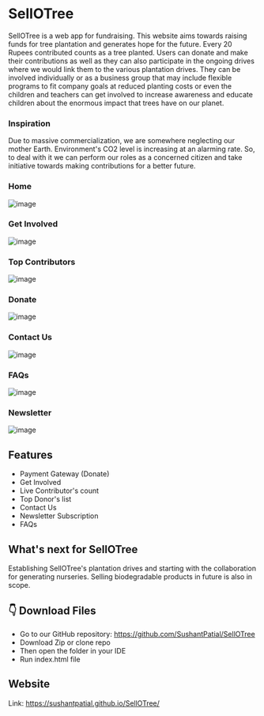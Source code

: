 #  SellOTree

SellOTree is a web app for fundraising. This website aims towards raising funds for tree plantation and generates hope for the future. Every 20 Rupees contributed counts as a tree planted. Users can donate and make their contributions as well as they can also participate in the ongoing drives where we would link them to the various plantation drives. They can be involved individually or as a business group that may include flexible programs to fit company goals at reduced planting costs or even the children and teachers can get involved to increase awareness and educate children about the enormous impact that trees have on our planet. 

### Inspiration
Due to massive commercialization, we are somewhere neglecting our mother Earth. Environment's CO2 level is increasing at an alarming rate. So, to deal with it we can perform our roles as a concerned citizen and take initiative towards making contributions for a better future.

### Home
![image](https://user-images.githubusercontent.com/84243683/145456913-cb03d467-2cbf-46c2-a66d-ef89b1ef40fb.png)

### Get Involved
![image](https://user-images.githubusercontent.com/84243683/145456953-c91ccc08-2e22-477e-b6b7-99cedd4bcccf.png)

### Top Contributors
![image](https://user-images.githubusercontent.com/84243683/145456993-e6a0a810-15ed-4dd2-b800-bafc1bd9144f.png)

### Donate
![image](https://user-images.githubusercontent.com/84243683/145457062-cab77839-c2be-4e78-965f-f58cb3d68722.png)

### Contact Us
![image](https://user-images.githubusercontent.com/84243683/145457100-bf12ee7b-9131-4723-a0c9-83e6cb44b9e7.png)

### FAQs
![image](https://user-images.githubusercontent.com/84243683/145457191-09f95ad5-01bb-4ca7-b5cb-622a9171e6e4.png)

### Newsletter
![image](https://user-images.githubusercontent.com/84243683/145457452-22aaade7-e542-4904-8f19-224ec39c0efc.png)

## Features
* Payment Gateway (Donate) 
* Get Involved
* Live Contributor's count
* Top Donor's list 
* Contact Us 
* Newsletter Subscription 
* FAQs 

## What's next for SellOTree
Establishing SellOTree's plantation drives and starting with the collaboration for generating nurseries. Selling biodegradable products in future is also in scope.

## 👇 Download Files
* Go to our GitHub repository: https://github.com/SushantPatial/SellOTree
* Download Zip or clone repo
* Then open the folder in your IDE 
* Run index.html file

## Website
Link: https://sushantpatial.github.io/SellOTree/

